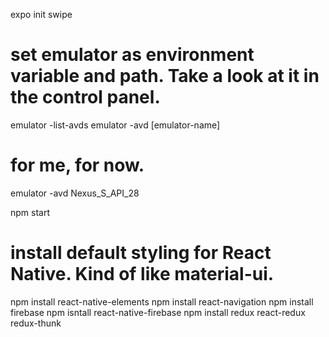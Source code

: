 expo init swipe

# set emulator as environment variable and path.  Take a look at it in the control panel.
emulator -list-avds
emulator -avd [emulator-name]
# for me, for now.
emulator -avd Nexus_S_API_28

npm start

# install default styling for React Native.  Kind of like material-ui.
npm install react-native-elements
npm install react-navigation
npm install firebase
npm isntall react-native-firebase
npm install redux react-redux redux-thunk

